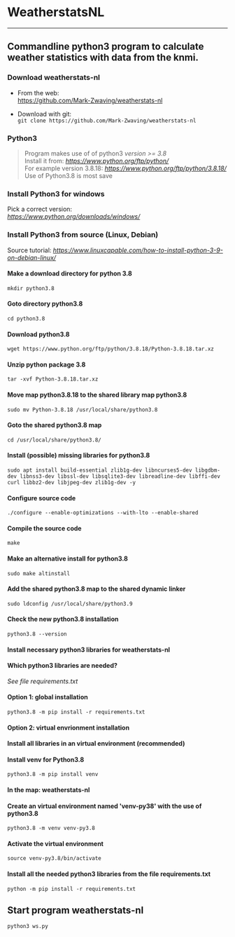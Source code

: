 # WeatherstatsNL
---
Commandline python3 program to calculate weather statistics with data from the knmi.  
---

### Download weatherstats-nl
 - From the web:  
<a href="https://github.com/Mark-Zwaving/weatherstats-nl" target="_blank">https://github.com/Mark-Zwaving/weatherstats-nl</a>  

 - Download with git:   
```git clone https://github.com/Mark-Zwaving/weatherstats-nl```

### Python3
> Program makes use of of python3 *version >= 3.8*  
Install it from: *https://www.python.org/ftp/python/*  
For example version 3.8.18:  *https://www.python.org/ftp/python/3.8.18/*  
Use of Python3.8 is most save

### Install Python3 for windows
Pick a correct version:  
*https://www.python.org/downloads/windows/*  

### Install Python3 from source (Linux, Debian)
Source tutorial: *https://www.linuxcapable.com/how-to-install-python-3-9-on-debian-linux/* 
#### Make a download directory for python 3.8
```mkdir python3.8```
#### Goto directory python3.8
```cd python3.8```
#### Download python3.8
```wget https://www.python.org/ftp/python/3.8.18/Python-3.8.18.tar.xz``` 
#### Unzip python package 3.8
```tar -xvf Python-3.8.18.tar.xz``` 
#### Move map python3.8.18 to the shared library map python3.8
```sudo mv Python-3.8.18 /usr/local/share/python3.8```
#### Goto the shared python3.8 map
```cd /usr/local/share/python3.8/```
#### Install (possible) missing libraries for python3.8
```sudo apt install build-essential zlib1g-dev libncurses5-dev libgdbm-dev libnss3-dev libssl-dev libsqlite3-dev libreadline-dev libffi-dev curl libbz2-dev libjpeg-dev zlib1g-dev -y ```
#### Configure source code 
``` ./configure --enable-optimizations --with-lto --enable-shared ``` 
#### Compile the source code
```make```
#### Make an alternative install for python3.8
```sudo make altinstall```
#### Add the shared python3.8 map to the shared dynamic linker
```sudo ldconfig /usr/local/share/python3.9```
#### Check the new python3.8 installation
```python3.8 --version```
  
#### Install necessary python3 libraries for weatherstats-nl 
#### Which python3 libraries are needed?  
*See file requirements.txt*  

#### Option 1: global installation
```python3.8 -m pip install -r requirements.txt```

#### Option 2: virtual envrionment installation
#### Install all libraries in an virtual environment (recommended)
#### Install venv for Python3.8
```python3.8 -m pip install venv``` 

#### In the map: weatherstats-nl  
#### Create an virtual environment named 'venv-py38' with the use of python3.8   
```python3.8 -m venv venv-py3.8```  

#### Activate the virtual environment 
```source venv-py3.8/bin/activate```  

#### Install all the needed python3 libraries from the file requirements.txt 
```python -m pip install -r requirements.txt ```  

## Start program weatherstats-nl
```python3 ws.py```  

